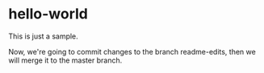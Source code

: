 # hello-world
This is just a sample.

Now, we're going to commit changes to the branch readme-edits, then we will merge it to the master branch.
